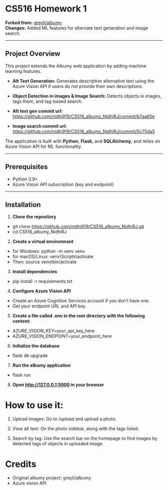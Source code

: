 # CS516 Homework 1

**Forked from:** [greyli/albumy](https://github.com/greyli/albumy)  
**Changes:** Added ML features for alternate text generation and image search.


---

## Project Overview

This project extends the Albumy web application by adding machine learning features.

- **Alt Text Generation:** Generates descriptive alternative text using the Azure Vision API if users do not provide their own descriptions.  
- **Object Detection in images & Image Search:** Detects objects in images, tags them, and tag-based search.

- **Alt text gen commit url:** https://github.com/nidhi919/CS516_albumy_NidhiRJ/commit/b7aa65e
- **Image search commit url:** https://github.com/nidhi919/CS516_albumy_NidhiRJ/commit/5c75da5

The application is built with **Python**, **Flask**, and **SQLAlchemy**, and relies on Azure Vision API for ML functionality.

---

## Prerequisites

- Python 3.9+  
- Azure Vision API subscription (key and endpoint)  

---

## Installation

1. **Clone the repository**

- git clone https://github.com/nidhi919/CS516_albumy_NidhiRJ.git
- cd CS516_albumy_NidhiRJ


2. **Create a virtual environment**
- for Windows:
  python -m venv venv
- for macOS/Linux:
  venv\Scripts\activate
- Then:
  source venv/bin/activate


3. **Install dependencies**
- pip install -r requirements.txt


4. **Configure Azure Vision API**
- Create an Azure Cognitive Services account if you don’t have one.
- Get your endpoint URL and API key.

5. **Create a file called .env in the root directory with the following content:**
- AZURE_VISION_KEY=your_api_key_here
- AZURE_VISION_ENDPOINT=your_endpoint_here

6. **Initialize the database**
- flask db upgrade


7. **Run the albumy application**
- flask run

8. **Open http://127.0.0.1:5000 in your browser**

# How to use it:

1. Upload images: Go to /upload and upload a photo.

2. View alt text: On the photo sidebar, along with the tags listed.

3. Search by tag: Use the search bar on the homepage to find images by detected tags of objects in uploaded image.


# Credits
- Original albumy project: greyli/albumy
- Azure vision API

